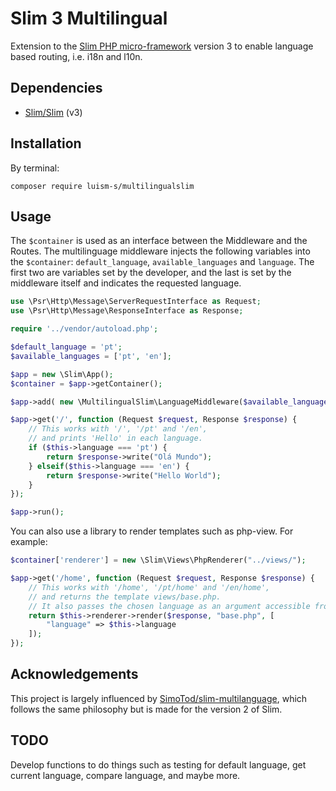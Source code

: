 # Slim 3 Multilingual

Extension to the [Slim PHP micro-framework](http://www.slimframework.com/) version 3 to enable language based routing, i.e. i18n and l10n.

## Dependencies

* [Slim/Slim](https://github.com/slimphp/Slim) (v3)

## Installation

By terminal:

```shell
composer require luism-s/multilingualslim
```

## Usage

The `$container` is used as an interface between the Middleware and the Routes. 
The multilinguage middleware injects the following variables into the `$container`: `default_language`, `available_languages` and `language`. 
The first two are variables set by the developer, and the last is set by the middleware itself and indicates the requested language. 

```php
use \Psr\Http\Message\ServerRequestInterface as Request;
use \Psr\Http\Message\ResponseInterface as Response;

require '../vendor/autoload.php';

$default_language = 'pt';
$available_languages = ['pt', 'en'];

$app = new \Slim\App();
$container = $app->getContainer();

$app->add( new \MultilingualSlim\LanguageMiddleware($available_languages, $default_language, $container) );

$app->get('/', function (Request $request, Response $response) {
    // This works with '/', '/pt' and '/en',
    // and prints 'Hello' in each language.
    if ($this->language === 'pt') {
        return $response->write("Olá Mundo");
    } elseif($this->language === 'en') {
        return $response->write("Hello World");
    }
});

$app->run();
```

You can also use a library to render templates such as php-view. For example:

```php
$container['renderer'] = new \Slim\Views\PhpRenderer("../views/");

$app->get('/home', function (Request $request, Response $response) {
    // This works with '/home', '/pt/home' and '/en/home', 
    // and returns the template views/base.php.
    // It also passes the chosen language as an argument accessible from the chosen template.
    return $this->renderer->render($response, "base.php", [
        "language" => $this->language
    ]);
});
```

## Acknowledgements 

This project is largely influenced by [SimoTod/slim-multilanguage](https://github.com/SimoTod/slim-multilanguage), which follows the same philosophy but is made for the version 2 of Slim.

## TODO

Develop functions to do things such as testing for default language, get current language, compare language, and maybe more.

